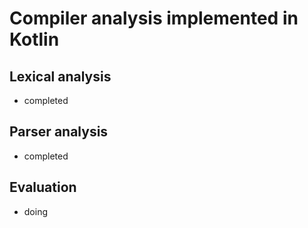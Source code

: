 # Compiler analysis implemented in Kotlin

## Lexical analysis

- completed

## Parser analysis

- completed

## Evaluation

- doing